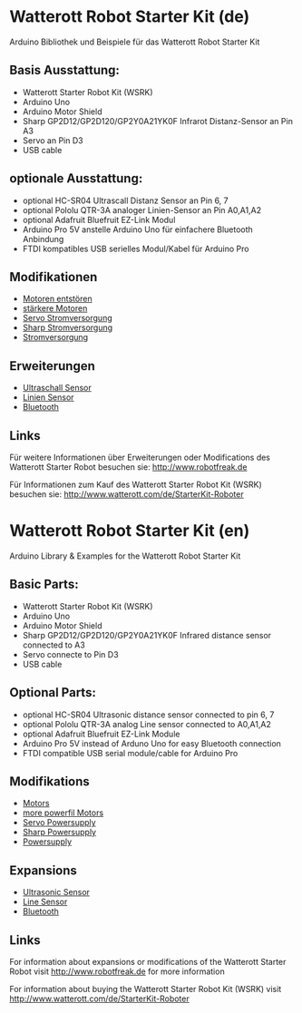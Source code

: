 # Watterott Robot Starter Kit (de)

Arduino Bibliothek und Beispiele für das Watterott Robot Starter Kit

## Basis Ausstattung:
* Watterott Starter Robot Kit (WSRK) 
* Arduino Uno 
* Arduino Motor Shield 
* Sharp GP2D12/GP2D120/GP2Y0A21YK0F Infrarot Distanz-Sensor an Pin A3
* Servo an Pin D3
* USB cable

## optionale Ausstattung:
* optional HC-SR04 Ultrascall Distanz Sensor an Pin 6, 7
* optional Pololu QTR-3A analoger Linien-Sensor an Pin A0,A1,A2
* optional Adafruit Bluefruit EZ-Link Modul
* Arduino Pro 5V anstelle Arduino Uno für einfachere Bluetooth Anbindung
* FTDI kompatibles USB serielles Modul/Kabel für Arduino Pro

## Modifikationen

* [Motoren entstören](Modifikationen/Motoren-Entstoeren-Mod.MD)
* [stärkere Motoren](Modifikationen/Staerkere-Motoren-Mod.MD)
* [Servo Stromversorgung](Modifikationen/Servo-Stromversorgungs-Mod.MD)
* [Sharp Stromversorgung](Modifikationen/Sharp-Sensor-Mod.MD)
* [Stromversorgung](Modifikationen/Stromversorgungs-Mod.MD)

## Erweiterungen

* [Ultraschall Sensor](Erweiterungen/HC-SR04-Erweiterung.MD)
* [Linien Sensor](Erweiterungen/Liniensensor-Erweiterung.MD)
* [Bluetooth](Erweiterungen/Bluetooth-Erweiterung.MD)

## Links

Für weitere Informationen  über Erweiterungen oder Modifications des Watterott Starter Robot
besuchen sie: http://www.robotfreak.de

Für Informationen zum Kauf des Watterott Starter Robot Kit (WSRK)
besuchen sie:  http://www.watterott.com/de/StarterKit-Roboter

# Watterott Robot Starter Kit (en)

Arduino Library &amp; Examples for the Watterott Robot Starter Kit

## Basic Parts:
* Watterott Starter Robot Kit (WSRK) 
* Arduino Uno 
* Arduino Motor Shield 
* Sharp GP2D12/GP2D120/GP2Y0A21YK0F Infrared distance sensor connected to A3
* Servo connecte to Pin D3
* USB cable

## Optional Parts:
* optional HC-SR04 Ultrasonic distance sensor connected to pin 6, 7
* optional Pololu QTR-3A analog Line sensor connected to A0,A1,A2
* optional Adafruit Bluefruit EZ-Link Module
* Arduino Pro 5V instead of Arduno Uno for easy Bluetooth connection
* FTDI compatible USB serial module/cable for Arduino Pro

## Modifikations

* [Motors](Modifikationen/Motoren-Entstoeren-Mod.MD)
* [more powerfil Motors](Modifikationen/Staerkere-Motoren-Mod.MD)
* [Servo Powersupply](Modifikationen/Servo-Stromversorgungs-Mod.MD)
* [Sharp Powersupply](Modifikationen/Sharp-Sensor-Mod.MD)
* [Powersupply](Modifikationen/Stromversorgungs-Mod.MD)

## Expansions

* [Ultrasonic Sensor](Erweiterungen/HC-SR04-Erweiterung.MD)
* [Line Sensor](Erweiterungen/Liniensensor-Erweiterung.MD)
* [Bluetooth](Erweiterungen/Bluetooth-Erweiterung.MD)

## Links

For information about expansions or modifications of the Watterott Starter Robot
visit http://www.robotfreak.de for more information

For information about buying the Watterott Starter Robot Kit (WSRK)
visit http://www.watterott.com/de/StarterKit-Roboter
